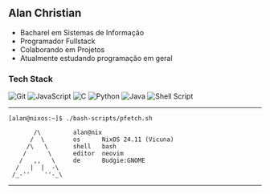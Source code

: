 ## Alan Christian

- Bacharel em Sistemas de Informação
- Programador Fullstack
- Colaborando em Projetos
- Atualmente estudando programação em geral

### Tech Stack

![Git](https://img.shields.io/badge/Git-F05032?style=for-the-badge&logo=git&logoColor=white)
![JavaScript](https://img.shields.io/badge/JavaScript-F7DF1E?style=for-the-badge&logo=javascript&logoColor=black)
![C](https://img.shields.io/badge/C-A8B9CC?style=for-the-badge&logo=c&logoColor=white)
![Python](https://img.shields.io/badge/Python-3776AB?style=for-the-badge&logo=python&logoColor=white)
![Java](https://img.shields.io/badge/Java-007396?style=for-the-badge&logo=java&logoColor=white)
![Shell Script](https://img.shields.io/badge/Shell_Script-121011?style=for-the-badge&logo=gnu-bash&logoColor=white)

<hr>

```
[alan@nixos:~]$ ./bash-scripts/pfetch.sh 

       /\         alan@nix
      /  \        os      NixOS 24.11 (Vicuna)
     /\   \       shell   bash
    /      \      editor  neovim
   /   ,,   \     de      Budgie:GNOME
  /   |  |  -\
 /_-''    ''-_\                

```

<hr>                    
